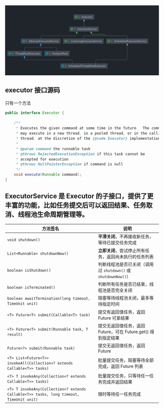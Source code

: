 ![img.png](img.png)  
## executor 接口源码
只有一个方法
```java
public interface Executor {

    /**
     * Executes the given command at some time in the future.  The command
     * may execute in a new thread, in a pooled thread, or in the calling
     * thread, at the discretion of the {@code Executor} implementation.
     *
     * @param command the runnable task
     * @throws RejectedExecutionException if this task cannot be
     * accepted for execution
     * @throws NullPointerException if command is null
     */
    void execute(Runnable command);
}
```  
## ExecutorService 是 Executor 的子接口，提供了更丰富的功能，比如任务提交后可以返回结果、任务取消、线程池生命周期管理等。
| 方法签名                                                                                    | 说明                                             |
| --------------------------------------------------------------------------------------- | ---------------------------------------------- |
| `void shutdown()`                                                                       | **平滑关闭**，不再接收新任务，等待已提交任务完成                     |
| `List<Runnable> shutdownNow()`                                                          | **立即关闭**，尝试停止所有任务，返回尚未执行的任务列表                  |
| `boolean isShutdown()`                                                                  | 判断线程池是否已关闭（调用过 `shutdown()` 或 `shutdownNow()`） |
| `boolean isTerminated()`                                                                | 判断所有任务是否已结束，线程池是否完全关闭                          |
| `boolean awaitTermination(long timeout, TimeUnit unit)`                                 | 阻塞等待线程池关闭，最多等待指定时间                             |
| `<T> Future<T> submit(Callable<T> task)`                                                | 提交有返回值任务，返回 Future 可拿结果                        |
| `<T> Future<T> submit(Runnable task, T result)`                                         | 提交无返回值任务，返回 Future，可在 Future.get() 得到指定结果      |
| `Future<?> submit(Runnable task)`                                                       | 提交无返回值任务，返回 Future                             |
| `<T> List<Future<T>> invokeAll(Collection<? extends Callable<T>> tasks)`                | 批量提交任务，阻塞等待全部完成，返回 Future 列表                   |
| `<T> T invokeAny(Collection<? extends Callable<T>> tasks)`                              | 批量提交任务，只等待任一任务完成并返回结果                          |
| `<T> T invokeAny(Collection<? extends Callable<T>> tasks, long timeout, TimeUnit unit)` | 限时等待任一任务完成                                     |
